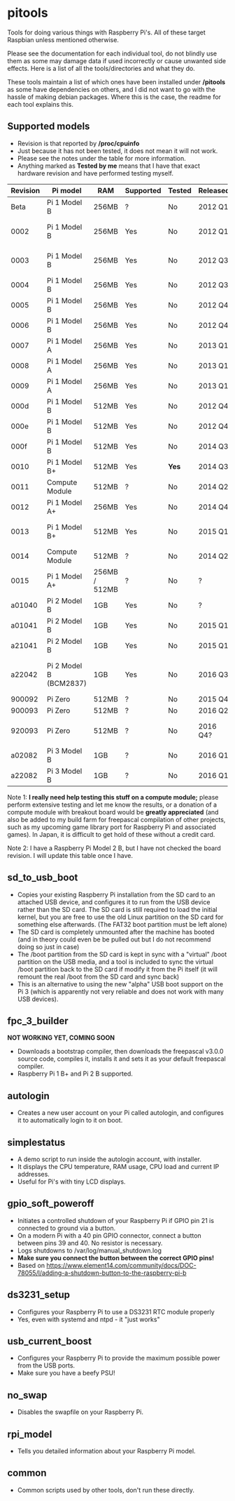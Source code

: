 # pitools
Tools for doing various things with Raspberry Pi's. All of these target Raspbian unless mentioned otherwise.

Please see the documentation for each individual tool, do not blindly use them as some may damage data if used incorrectly or cause unwanted side effects. Here is a list of all the tools/directories and what they do.

These tools maintain a list of which ones have been installed under **/pitools** as some have dependencies on others, and I did not want to go with the hassle of making debian packages. Where this is the case, the readme for each tool explains this.

## Supported models

* Revision is that reported by **/proc/cpuinfo**
* Just because it has not been tested, it does not mean it will not work.
* Please see the notes under the table for more information.
* Anything marked as **Tested by me** means that I have that exact hardware revision and have performed testing myself.

Revision | Pi model | RAM | Supported | Tested | Released | Notes |
-------- | -------- | --- | --------- | ------ | -------- | ----- |
Beta | Pi 1 Model B | 256MB | ? | No | 2012 Q1 | Beta board
0002 | Pi 1 Model B | 256MB | Yes | No | 2012 Q1 | First public board
0003 | Pi 1 Model B | 256MB | Yes | No | 2012 Q3 | Another beta board?
0004 | Pi 1 Model B | 256MB | Yes | No | 2012 Q3 |
0005 | Pi 1 Model B | 256MB | Yes | No | 2012 Q4 |
0006 | Pi 1 Model B | 256MB | Yes | No | 2012 Q4 |
0007 | Pi 1 Model A | 256MB | Yes | No | 2013 Q1 |
0008 | Pi 1 Model A | 256MB | Yes | No | 2013 Q1 |
0009 | Pi 1 Model A | 256MB | Yes | No | 2013 Q1 |
000d | Pi 1 Model B | 512MB | Yes | No | 2012 Q4 |
000e | Pi 1 Model B | 512MB | Yes | No | 2012 Q4 |
000f | Pi 1 Model B | 512MB | Yes | No | 2014 Q3 |
0010 | Pi 1 Model B+ | 512MB | Yes | **Yes** | 2014 Q3 | **Tested by me**
0011 | Compute Module | 512MB | ? | No | 2014 Q2 | See **note 1**
0012 | Pi 1 Model A+ | 256MB | Yes | No | 2014 Q4 |
0013 | Pi 1 Model B+ | 512MB | Yes | No | 2015 Q1 | Last Pi 1 Model B+?
0014 | Compute Module | 512MB | ? | No | 2014 Q2 | See **note 1**
0015 | Pi 1 Model A+ | 256MB / 512MB | ? | No | ? |
a01040 | Pi 2 Model B | 1GB | Yes | No | ? | See **note 2**
a01041 | Pi 2 Model B | 1GB | Yes | No | 2015 Q1 | See **note 2**
a21041 | Pi 2 Model B | 1GB | Yes | No | 2015 Q1 | See **note 2**
a22042 | Pi 2 Model B (BCM2837) | 1GB | Yes | No | 2016 Q3 | See **note 2** - Last Pi 2 Model B?
900092 | Pi Zero | 512MB | ? | No | 2015 Q4 |
900093 | Pi Zero | 512MB | ? | No | 2016 Q2 |
920093 | Pi Zero | 512MB | ? | No | 2016 Q4? | Release date uncertain
a02082 | Pi 3 Model B | 1GB | ? | No | 2016 Q1 | Coming soon
a22082 | Pi 3 Model B | 1GB | ? | No | 2016 Q1 | Coming soon

Note 1: **I really need help testing this stuff on a compute module;** please perform extensive testing and let me know the results, or a donation of a compute module with breakout board would be **greatly appreciated** (and also be added to my build farm for freepascal compilation of other projects, such as my upcoming game library port for Raspberry Pi and associated games). In Japan, it is difficult to get hold of these without a credit card.

Note 2: I have a Raspberry Pi Model 2 B, but I have not checked the board revision. I will update this table once I have.

## sd_to_usb_boot

* Copies your existing Raspberry Pi installation from the SD card to an attached USB device, and configures it to run from the USB device rather than the SD card. The SD card is still required to load the initial kernel, but you are free to use the old Linux partition on the SD card for something else afterwards. (The FAT32 boot partition must be left alone)
* The SD card is completely unmounted after the machine has booted (and in theory could even be be pulled out but I do not recommend doing so just in case)
* The /boot partition from the SD card is kept in sync with a "virtual" /boot partition on the USB media, and a tool is included to sync the virtual /boot partition back to the SD card if modify it from the Pi itself (it will remount the real /boot from the SD card and sync back)
* This is an alternative to using the new "alpha" USB boot support on the Pi 3 (which is apparently not very reliable and does not work with many USB devices).

## fpc_3_builder

**NOT WORKING YET, COMING SOON**

* Downloads a bootstrap compiler, then downloads the freepascal v3.0.0 source code, compiles it, installs it and sets it as your default freepascal compiler.
* Raspberry Pi 1 B+ and Pi 2 B supported.

## autologin

* Creates a new user account on your Pi called autologin, and configures it to automatically login to it on boot.

## simplestatus

* A demo script to run inside the autologin account, with installer.
* It displays the CPU temperature, RAM usage, CPU load and current IP addresses.
* Useful for Pi's with tiny LCD displays.

## gpio_soft_poweroff

* Initiates a controlled shutdown of your Raspberry Pi if GPIO pin 21 is connected to ground via a button.
* On a modern Pi with a 40 pin GPIO connector, connect a button between pins 39 and 40. No resistor is necessary.
* Logs shutdowns to /var/log/manual_shutdown.log
* **Make sure you connect the button between the correct GPIO pins!**
* Based on https://www.element14.com/community/docs/DOC-78055/l/adding-a-shutdown-button-to-the-raspberry-pi-b

## ds3231_setup

* Configures your Raspberry Pi to use a DS3231 RTC module properly
* Yes, even with systemd and ntpd - it "just works"

## usb_current_boost

* Configures your Raspberry Pi to provide the maximum possible power from the USB ports.
* Make sure you have a beefy PSU!

## no_swap

* Disables the swapfile on your Raspberry Pi.

## rpi_model

* Tells you detailed information about your Raspberry Pi model.

## common

* Common scripts used by other tools, don't run these directly.
